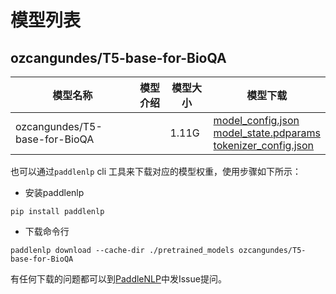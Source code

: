 #  模型列表

## ozcangundes/T5-base-for-BioQA

| 模型名称 | 模型介绍 | 模型大小  | 模型下载 |
| --- | --- | --- | --- |
|ozcangundes/T5-base-for-BioQA|  | 1.11G | [model_config.json](https://bj.bcebos.com/paddlenlp/models/community/ozcangundes/T5-base-for-BioQA/model_config.json)<br>[model_state.pdparams](https://bj.bcebos.com/paddlenlp/models/community/ozcangundes/T5-base-for-BioQA/model_state.pdparams)<br>[tokenizer_config.json](https://bj.bcebos.com/paddlenlp/models/community/ozcangundes/T5-base-for-BioQA/tokenizer_config.json) |

也可以通过`paddlenlp` cli 工具来下载对应的模型权重，使用步骤如下所示：

* 安装paddlenlp

```shell
pip install paddlenlp
```

* 下载命令行

```shell
paddlenlp download --cache-dir ./pretrained_models ozcangundes/T5-base-for-BioQA
```

有任何下载的问题都可以到[PaddleNLP](https://github.com/PaddlePaddle/PaddleNLP)中发Issue提问。